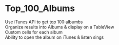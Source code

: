 # Top_100_Albums

Use iTunes API to get top 100 albumbs <br>
Organize results into Albums & display on a TableView <br>
Custom cells for each album <br>
Ability to open the album on iTunes & listen sings
